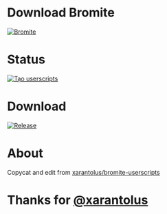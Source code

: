 # Download Bromite
[![Bromite](https://img.shields.io/github/v/release/bromite/bromite?label=Bromite)](https://github.com/bromite/bromite/releases/latest)

  

# Status
[![Tạo userscripts](https://github.com/manhduonghn/userscripts/actions/workflows/auto-generate.yml/badge.svg)](https://github.com/manhduonghn/userscripts/actions/workflows/auto-generate.yml)

# Download
[![Release](https://img.shields.io/github/v/release/manhduonghn/userscripts?label=Userscript)](https://github.com/manhduonghn/userscripts/releases/latest/download/cosmetic.user.js)

# About 
Copycat and edit from [xarantolus/bromite-userscripts](https://github.com/xarantolus/bromite-userscripts)
# Thanks for [@xarantolus](https://github.com/xarantolus)
